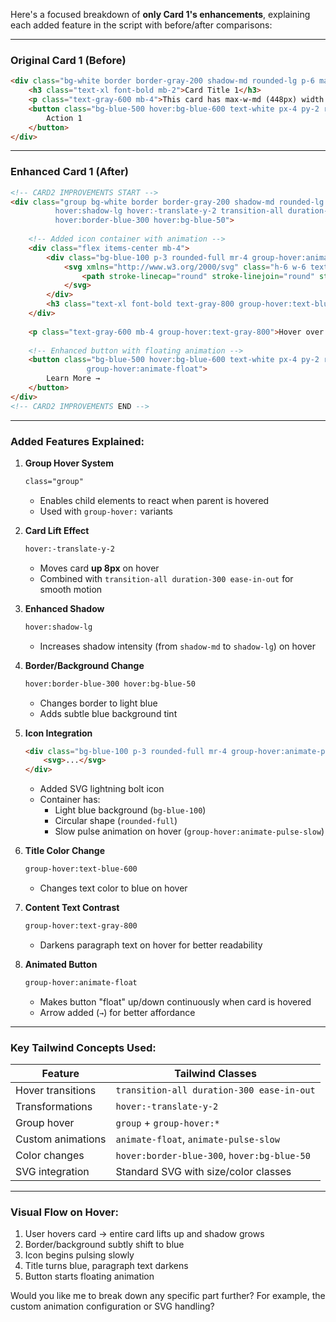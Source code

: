 Here's a focused breakdown of **only Card 1's enhancements**, explaining each added feature in the script with before/after comparisons:

---

### **Original Card 1 (Before)**
```html
<div class="bg-white border border-gray-200 shadow-md rounded-lg p-6 max-w-md w-full">
    <h3 class="text-xl font-bold mb-2">Card Title 1</h3>
    <p class="text-gray-600 mb-4">This card has max-w-md (448px) width...</p>
    <button class="bg-blue-500 hover:bg-blue-600 text-white px-4 py-2 rounded transition-colors">
        Action 1
    </button>
</div>
```

---

### **Enhanced Card 1 (After)**
```html
<!-- CARD2 IMPROVEMENTS START -->
<div class="group bg-white border border-gray-200 shadow-md rounded-lg p-6 max-w-md w-full 
          hover:shadow-lg hover:-translate-y-2 transition-all duration-300 ease-in-out
          hover:border-blue-300 hover:bg-blue-50">
    
    <!-- Added icon container with animation -->
    <div class="flex items-center mb-4">
        <div class="bg-blue-100 p-3 rounded-full mr-4 group-hover:animate-pulse-slow">
            <svg xmlns="http://www.w3.org/2000/svg" class="h-6 w-6 text-blue-600" fill="none" viewBox="0 0 24 24" stroke="currentColor">
                <path stroke-linecap="round" stroke-linejoin="round" stroke-width="2" d="M13 10V3L4 14h7v7l9-11h-7z" />
            </svg>
        </div>
        <h3 class="text-xl font-bold text-gray-800 group-hover:text-blue-600">Card Title 1</h3>
    </div>
    
    <p class="text-gray-600 mb-4 group-hover:text-gray-800">Hover over me! I'll elevate and change appearance.</p>
    
    <!-- Enhanced button with floating animation -->
    <button class="bg-blue-500 hover:bg-blue-600 text-white px-4 py-2 rounded transition-colors 
                 group-hover:animate-float">
        Learn More →
    </button>
</div>
<!-- CARD2 IMPROVEMENTS END -->
```

---

### **Added Features Explained**:

1. **Group Hover System**  
   ```html
   class="group"
   ```
   - Enables child elements to react when parent is hovered
   - Used with `group-hover:` variants

2. **Card Lift Effect**  
   ```html
   hover:-translate-y-2
   ```
   - Moves card **up 8px** on hover
   - Combined with `transition-all duration-300 ease-in-out` for smooth motion

3. **Enhanced Shadow**  
   ```html
   hover:shadow-lg
   ```
   - Increases shadow intensity (from `shadow-md` to `shadow-lg`) on hover

4. **Border/Background Change**  
   ```html
   hover:border-blue-300 hover:bg-blue-50
   ```
   - Changes border to light blue
   - Adds subtle blue background tint

5. **Icon Integration**  
   ```html
   <div class="bg-blue-100 p-3 rounded-full mr-4 group-hover:animate-pulse-slow">
       <svg>...</svg>
   </div>
   ```
   - Added SVG lightning bolt icon
   - Container has:
     - Light blue background (`bg-blue-100`)
     - Circular shape (`rounded-full`)
     - Slow pulse animation on hover (`group-hover:animate-pulse-slow`)

6. **Title Color Change**  
   ```html
   group-hover:text-blue-600
   ```
   - Changes text color to blue on hover

7. **Content Text Contrast**  
   ```html
   group-hover:text-gray-800
   ```
   - Darkens paragraph text on hover for better readability

8. **Animated Button**  
   ```html
   group-hover:animate-float
   ```
   - Makes button "float" up/down continuously when card is hovered
   - Arrow added (`→`) for better affordance

---

### **Key Tailwind Concepts Used**:
| Feature | Tailwind Classes |
|---------|------------------|
| Hover transitions | `transition-all duration-300 ease-in-out` |
| Transformations | `hover:-translate-y-2` |
| Group hover | `group` + `group-hover:*` |
| Custom animations | `animate-float`, `animate-pulse-slow` |
| Color changes | `hover:border-blue-300`, `hover:bg-blue-50` |
| SVG integration | Standard SVG with size/color classes |

---

### **Visual Flow on Hover**:
1. User hovers card → entire card lifts up and shadow grows
2. Border/background subtly shift to blue
3. Icon begins pulsing slowly
4. Title turns blue, paragraph text darkens
5. Button starts floating animation

Would you like me to break down any specific part further? For example, the custom animation configuration or SVG handling?
